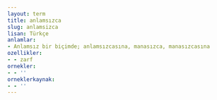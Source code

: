 ```yaml
---
layout: term
title: anlamsızca
slug: anlamsizca
lisan: Türkçe
anlamlar:
- Anlamsız bir biçimde; anlamsızcasına, manasızca, manasızcasına
ozellikler:
- - zarf
ornekler:
- - ''
orneklerkaynak:
- - ''
---
```

